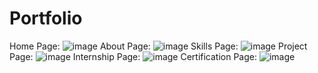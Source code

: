 # Portfolio

Home Page:
![image](https://github.com/SanjheyHariramSA/Portfolio/assets/85211820/90cc0ea6-0466-4168-a709-cc0e4ef54f4c)
About Page:
![image](https://github.com/SanjheyHariramSA/Portfolio/assets/85211820/688774a8-aaa3-4a0d-a378-85f062e363ca)
Skills Page:
![image](https://github.com/SanjheyHariramSA/Portfolio/assets/85211820/58a3c8ee-a9d1-473e-8051-d111cf3ab337)
Project Page:
![image](https://github.com/SanjheyHariramSA/Portfolio/assets/85211820/0dba4abb-7bb0-408f-b60b-19899bca3976)
Internship Page:
![image](https://github.com/SanjheyHariramSA/Portfolio/assets/85211820/8847a3f1-8e48-42ae-a4ec-7730a6536edf)
Certification Page:
![image](https://github.com/SanjheyHariramSA/Portfolio/assets/85211820/d2c63b41-50ac-4135-aa6f-32b399aa490d)
